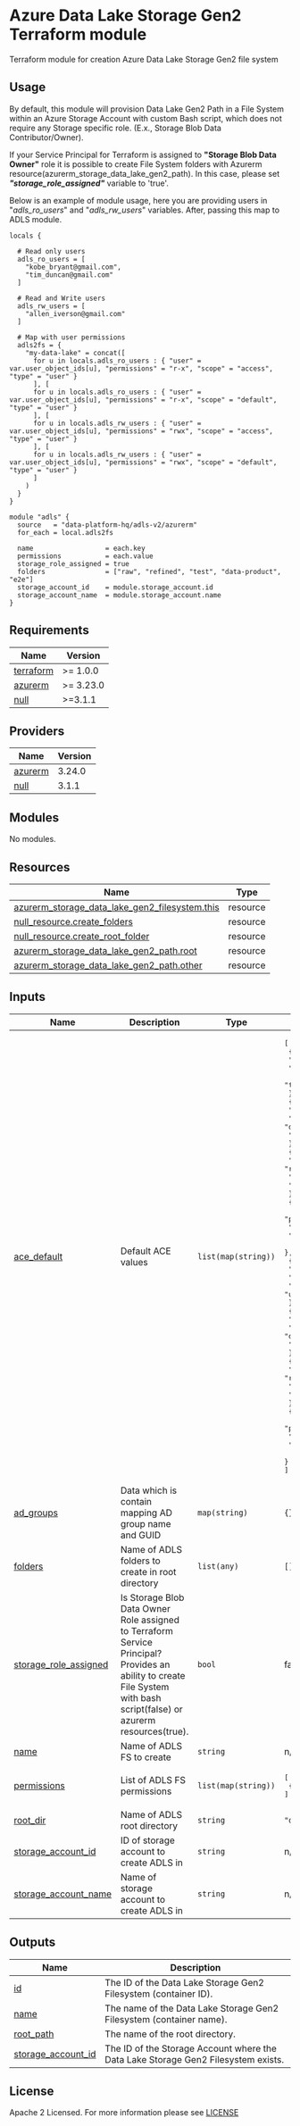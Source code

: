 # Azure Data Lake Storage Gen2 Terraform module
Terraform module for creation Azure Data Lake Storage Gen2 file system

## Usage
By default, this module will provision Data Lake Gen2 Path in a File System within an Azure Storage Account with custom Bash script, which does not require any Storage specific role. (E.x., Storage Blob Data Contributor/Owner).

If your Service Principal for Terraform is assigned to **"Storage Blob Data Owner"** role it is possible to create File System folders with Azurerm resource(azurerm_storage_data_lake_gen2_path). In this case, please set _**"storage_role_assigned"**_ variable to 'true'.

Below is an example of module usage, here you are providing users in "_adls_ro_users_" and "_adls_rw_users_" variables. After, passing this map to ADLS module.
```
locals {

  # Read only users
  adls_ro_users = [
    "kobe_bryant@gmail.com",
    "tim_duncan@gmail.com"
  ] 
  
  # Read and Write users
  adls_rw_users = [
    "allen_iverson@gmail.com"
  ] 
  
  # Map with user permissions
  adls2fs = {
    "my-data-lake" = concat([
      for u in locals.adls_ro_users : { "user" = var.user_object_ids[u], "permissions" = "r-x", "scope" = "access", "type" = "user" }
      ], [
      for u in locals.adls_ro_users : { "user" = var.user_object_ids[u], "permissions" = "r-x", "scope" = "default", "type" = "user" }
      ], [
      for u in locals.adls_rw_users : { "user" = var.user_object_ids[u], "permissions" = "rwx", "scope" = "access", "type" = "user" }
      ], [
      for u in locals.adls_rw_users : { "user" = var.user_object_ids[u], "permissions" = "rwx", "scope" = "default", "type" = "user" }
      ]
    )
  }
}

module "adls" {
  source   = "data-platform-hq/adls-v2/azurerm"
  for_each = local.adls2fs
  
  name                  = each.key
  permissions           = each.value
  storage_role_assigned = true 
  folders               = ["raw", "refined", "test", "data-product", "e2e"]
  storage_account_id    = module.storage_account.id
  storage_account_name  = module.storage_account.name
}
```
<!-- BEGIN_TF_DOCS -->
## Requirements

| Name | Version |
|------|---------|
| <a name="requirement_terraform"></a> [terraform](#requirement\_terraform) | >= 1.0.0 |
| <a name="requirement_azurerm"></a> [azurerm](#requirement\_azurerm) | >= 3.23.0 |
| <a name="requirement_null"></a> [null](#requirement\_null) | >=3.1.1 |

## Providers

| Name | Version |
|------|---------|
| <a name="provider_azurerm"></a> [azurerm](#provider\_azurerm) | 3.24.0 |
| <a name="provider_null"></a> [null](#provider\_null) | 3.1.1 |

## Modules

No modules.

## Resources

| Name                                                                                                                                                                | Type |
|---------------------------------------------------------------------------------------------------------------------------------------------------------------------|------|
| [azurerm_storage_data_lake_gen2_filesystem.this](https://registry.terraform.io/providers/hashicorp/azurerm/latest/docs/resources/storage_data_lake_gen2_filesystem) | resource |
| [null_resource.create_folders](https://registry.terraform.io/providers/hashicorp/null/latest/docs/resources/resource)                                               | resource |
| [null_resource.create_root_folder](https://registry.terraform.io/providers/hashicorp/null/latest/docs/resources/resource)                                           | resource |
| [azurerm_storage_data_lake_gen2_path.root](https://registry.terraform.io/providers/hashicorp/azurerm/latest/docs/resources/storage_data_lake_gen2_path)             | resource |
| [azurerm_storage_data_lake_gen2_path.other](https://registry.terraform.io/providers/hashicorp/azurerm/latest/docs/resources/storage_data_lake_gen2_path)            | resource |

## Inputs

| Name                                                                                                   | Description                                                                                                                                                             | Type                | Default                                                                                                                                                                                                                                                                                                                                                                                                                                                                                                                                                                                                                                                                                                                                                                                  | Required |
|--------------------------------------------------------------------------------------------------------|-------------------------------------------------------------------------------------------------------------------------------------------------------------------------|---------------------|------------------------------------------------------------------------------------------------------------------------------------------------------------------------------------------------------------------------------------------------------------------------------------------------------------------------------------------------------------------------------------------------------------------------------------------------------------------------------------------------------------------------------------------------------------------------------------------------------------------------------------------------------------------------------------------------------------------------------------------------------------------------------------------|:--------:|
| <a name="input_ace_default"></a> [ace\_default](#input\_ace\_default)                                  | Default ACE values                                                                                                                                                      | `list(map(string))` | <pre>[<br>  {<br>    "permissions": "---",<br>    "scope": "access",<br>    "type": "other"<br>  },<br>  {<br>    "permissions": "---",<br>    "scope": "default",<br>    "type": "other"<br>  },<br>  {<br>    "permissions": "rwx",<br>    "scope": "access",<br>    "type": "group"<br>  },<br>  {<br>    "permissions": "rwx",<br>    "scope": "access",<br>    "type": "mask"<br>  },<br>  {<br>    "permissions": "rwx",<br>    "scope": "access",<br>    "type": "user"<br>  },<br>  {<br>    "permissions": "rwx",<br>    "scope": "default",<br>    "type": "group"<br>  },<br>  {<br>    "permissions": "rwx",<br>    "scope": "default",<br>    "type": "mask"<br>  },<br>  {<br>    "permissions": "rwx",<br>    "scope": "default",<br>    "type": "user"<br>  }<br>]</pre> |    no    |
| <a name="input_ad_groups"></a> [ad\_groups](#input\_ad\_groups)                                        | Data which is contain mapping AD group name and GUID                                                                                                                    | `map(string)`       | `{}`                                                                                                                                                                                                                                                                                                                                                                                                                                                                                                                                                                                                                                                                                                                                                                                     |    no    |
| <a name="input_folders"></a> [folders](#input\_folders)                                                | Name of ADLS folders to create in root directory                                                                                                                        | `list(any)`         | `[]`                                                                                                                                                                                                                                                                                                                                                                                                                                                                                                                                                                                                                                                                                                                                                                                     |    no    |
| <a name="input_storage_role_assigned"></a> [storage\_role\_assigned](#input\_storage\_role\_assigned)  | Is Storage Blob Data Owner Role assigned to Terraform Service Principal?  Provides an ability to create File System with bash script(false) or azurerm resources(true). | `bool`              | false                                                                                                                                                                                                                                                                                                                                                                                                                                                                                                                                                                                                                                                                                                                                                                                    |    no    |
| <a name="input_name"></a> [name](#input\_name)                                                         | Name of ADLS FS to create                                                                                                                                               | `string`            | n/a                                                                                                                                                                                                                                                                                                                                                                                                                                                                                                                                                                                                                                                                                                                                                                                      |   yes    |
| <a name="input_permissions"></a> [permissions](#input\_permissions)                                    | List of ADLS FS permissions                                                                                                                                             | `list(map(string))` | <pre>[<br>  {}<br>]</pre>                                                                                                                                                                                                                                                                                                                                                                                                                                                                                                                                                                                                                                                                                                                                                                |    no    |
| <a name="input_root_dir"></a> [root\_dir](#input\_root\_dir)                                           | Name of ADLS root directory                                                                                                                                             | `string`            | `"data"`                                                                                                                                                                                                                                                                                                                                                                                                                                                                                                                                                                                                                                                                                                                                                                                 |    no    |
| <a name="input_storage_account_id"></a> [storage\_account\_id](#input\_storage\_account\_id)           | ID of storage account to create ADLS in                                                                                                                                 | `string`            | n/a                                                                                                                                                                                                                                                                                                                                                                                                                                                                                                                                                                                                                                                                                                                                                                                      |   yes    |
| <a name="input_storage_account_name"></a> [storage\_account\_name](#input\_storage\_account\_name)     | Name of storage account to create ADLS in                                                                                                                               | `string`            | n/a                                                                                                                                                                                                                                                                                                                                                                                                                                                                                                                                                                                                                                                                                                                                                                                      |   yes    |

## Outputs

| Name | Description |
|------|-------------|
| <a name="output_id"></a> [id](#output\_id) | The ID of the Data Lake Storage Gen2 Filesystem (container ID). |
| <a name="output_name"></a> [name](#output\_name) | The name of the Data Lake Storage Gen2 Filesystem (container name). |
| <a name="output_root_path"></a> [root\_path](#output\_root\_path) | The name of the root directory. |
| <a name="output_storage_account_id"></a> [storage\_account\_id](#output\_storage\_account\_id) | The ID of the Storage Account where the Data Lake Storage Gen2 Filesystem exists. |
<!-- END_TF_DOCS -->

## License

Apache 2 Licensed. For more information please see [LICENSE](https://github.com/data-platform-hq/terraform-azurerm-adls-v2/tree/main/LICENSE)

